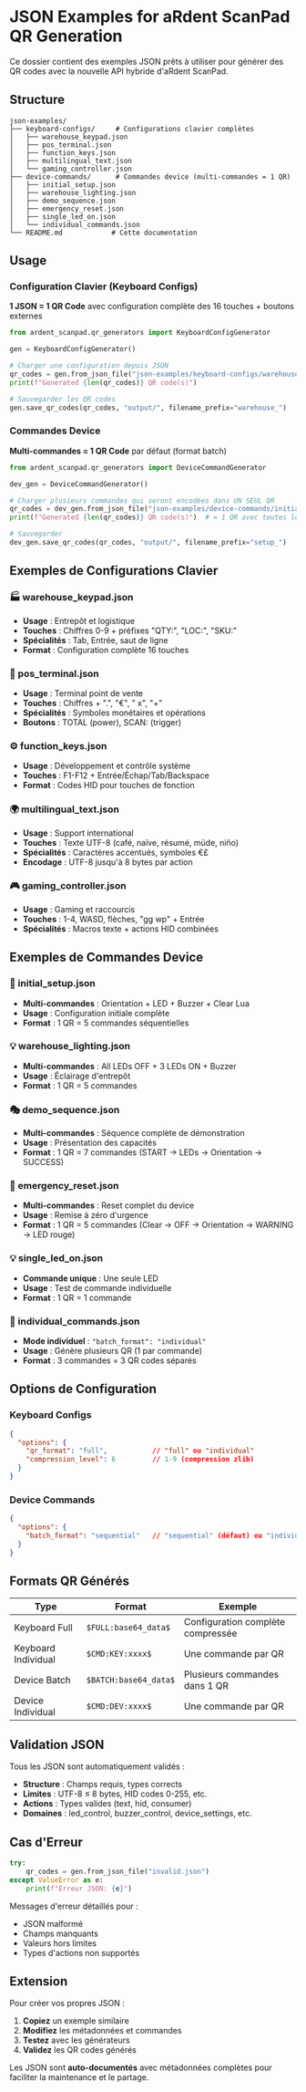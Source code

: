 # JSON Examples for aRdent ScanPad QR Generation

Ce dossier contient des exemples JSON prêts à utiliser pour générer des QR codes avec la nouvelle API hybride d'aRdent ScanPad.

## Structure

```
json-examples/
├── keyboard-configs/     # Configurations clavier complètes
│   ├── warehouse_keypad.json
│   ├── pos_terminal.json
│   ├── function_keys.json
│   ├── multilingual_text.json
│   └── gaming_controller.json
├── device-commands/      # Commandes device (multi-commandes = 1 QR)
│   ├── initial_setup.json
│   ├── warehouse_lighting.json
│   ├── demo_sequence.json
│   ├── emergency_reset.json
│   ├── single_led_on.json
│   └── individual_commands.json
└── README.md            # Cette documentation
```

## Usage

### Configuration Clavier (Keyboard Configs)

**1 JSON = 1 QR Code** avec configuration complète des 16 touches + boutons externes

```python
from ardent_scanpad.qr_generators import KeyboardConfigGenerator

gen = KeyboardConfigGenerator()

# Charger une configuration depuis JSON
qr_codes = gen.from_json_file("json-examples/keyboard-configs/warehouse_keypad.json")
print(f"Generated {len(qr_codes)} QR code(s)")

# Sauvegarder les QR codes
gen.save_qr_codes(qr_codes, "output/", filename_prefix="warehouse_")
```

### Commandes Device

**Multi-commandes = 1 QR Code** par défaut (format batch)

```python
from ardent_scanpad.qr_generators import DeviceCommandGenerator

dev_gen = DeviceCommandGenerator()

# Charger plusieurs commandes qui seront encodées dans UN SEUL QR
qr_codes = dev_gen.from_json_file("json-examples/device-commands/initial_setup.json")
print(f"Generated {len(qr_codes)} QR code(s)")  # = 1 QR avec toutes les commandes

# Sauvegarder
dev_gen.save_qr_codes(qr_codes, "output/", filename_prefix="setup_")
```

## Exemples de Configurations Clavier

### 🏭 warehouse_keypad.json
- **Usage** : Entrepôt et logistique
- **Touches** : Chiffres 0-9 + préfixes "QTY:", "LOC:", "SKU:" 
- **Spécialités** : Tab, Entrée, saut de ligne
- **Format** : Configuration complète 16 touches

### 🛒 pos_terminal.json  
- **Usage** : Terminal point de vente
- **Touches** : Chiffres + ".", "€", " x", "+"
- **Spécialités** : Symboles monétaires et opérations
- **Boutons** : TOTAL (power), SCAN: (trigger)

### ⚙️ function_keys.json
- **Usage** : Développement et contrôle système
- **Touches** : F1-F12 + Entrée/Échap/Tab/Backspace
- **Format** : Codes HID pour touches de fonction

### 🌍 multilingual_text.json
- **Usage** : Support international
- **Touches** : Texte UTF-8 (café, naïve, résumé, müde, niño)
- **Spécialités** : Caractères accentués, symboles €£
- **Encodage** : UTF-8 jusqu'à 8 bytes par action

### 🎮 gaming_controller.json
- **Usage** : Gaming et raccourcis
- **Touches** : 1-4, WASD, flèches, "gg wp" + Entrée
- **Spécialités** : Macros texte + actions HID combinées

## Exemples de Commandes Device

### 🔧 initial_setup.json
- **Multi-commandes** : Orientation + LED + Buzzer + Clear Lua
- **Usage** : Configuration initiale complète
- **Format** : 1 QR = 5 commandes séquentielles

### 💡 warehouse_lighting.json
- **Multi-commandes** : All LEDs OFF + 3 LEDs ON + Buzzer
- **Usage** : Éclairage d'entrepôt
- **Format** : 1 QR = 5 commandes

### 🎭 demo_sequence.json
- **Multi-commandes** : Séquence complète de démonstration
- **Usage** : Présentation des capacités
- **Format** : 1 QR = 7 commandes (START → LEDs → Orientation → SUCCESS)

### 🚨 emergency_reset.json
- **Multi-commandes** : Reset complet du device
- **Usage** : Remise à zéro d'urgence
- **Format** : 1 QR = 5 commandes (Clear → OFF → Orientation → WARNING → LED rouge)

### 💡 single_led_on.json
- **Commande unique** : Une seule LED
- **Usage** : Test de commande individuelle
- **Format** : 1 QR = 1 commande

### 🔀 individual_commands.json
- **Mode individuel** : `"batch_format": "individual"`
- **Usage** : Génère plusieurs QR (1 par commande)
- **Format** : 3 commandes = 3 QR codes séparés

## Options de Configuration

### Keyboard Configs
```json
{
  "options": {
    "qr_format": "full",           // "full" ou "individual" 
    "compression_level": 6         // 1-9 (compression zlib)
  }
}
```

### Device Commands  
```json
{
  "options": {
    "batch_format": "sequential"   // "sequential" (défaut) ou "individual"
  }
}
```

## Formats QR Générés

| Type | Format | Exemple |
|------|--------|---------|
| Keyboard Full | `$FULL:base64_data$` | Configuration complète compressée |
| Keyboard Individual | `$CMD:KEY:xxxx$` | Une commande par QR |
| Device Batch | `$BATCH:base64_data$` | Plusieurs commandes dans 1 QR |
| Device Individual | `$CMD:DEV:xxxx$` | Une commande par QR |

## Validation JSON

Tous les JSON sont automatiquement validés :
- **Structure** : Champs requis, types corrects
- **Limites** : UTF-8 ≤ 8 bytes, HID codes 0-255, etc.
- **Actions** : Types valides (text, hid, consumer)
- **Domaines** : led_control, buzzer_control, device_settings, etc.

## Cas d'Erreur

```python
try:
    qr_codes = gen.from_json_file("invalid.json")
except ValueError as e:
    print(f"Erreur JSON: {e}")
```

Messages d'erreur détaillés pour :
- JSON malformé
- Champs manquants
- Valeurs hors limites
- Types d'actions non supportés

## Extension

Pour créer vos propres JSON :

1. **Copiez** un exemple similaire
2. **Modifiez** les métadonnées et commandes
3. **Testez** avec les générateurs
4. **Validez** les QR codes générés

Les JSON sont **auto-documentés** avec métadonnées complètes pour faciliter la maintenance et le partage.